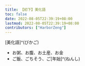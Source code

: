 ```yaml
---
title: 【初下】美化語
toc: false
date: 2022-08-05T22:39:19+08:00
lastmod: 2022-08-05T22:39:19+08:00
contributors: ["HarborZeng"]
---
```


[美化語]^(びかご)

   - お粥、お腹、お土産、お金
   - ご飯、ごちそう、ご[年始]^(ねんし)

